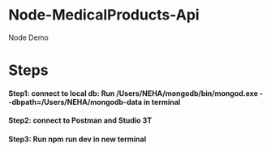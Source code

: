 # Node-MedicalProducts-Api</br>
Node Demo</br>
# Steps</br>
#### Step1: connect to local db: Run /Users/NEHA/mongodb/bin/mongod.exe --dbpath=/Users/NEHA/mongodb-data in terminal</br>
#### Step2: connect to Postman and Studio 3T</br>
#### Step3: Run npm run dev in new terminal</br>
